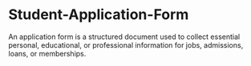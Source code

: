# Student-Application-Form
An application form is a structured document used to collect essential personal, educational, or professional information for jobs, admissions, loans, or memberships.
